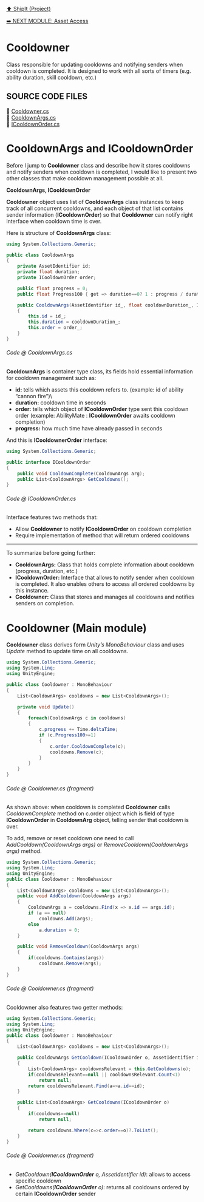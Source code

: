 [:arrow_up: ShipIt (Project)](/PROJECTS/SHIPIT/SHIPIT.md)

[:arrow_right: NEXT MODULE: Asset Access](/PROJECTS/SHIPIT/MODULES/ASSETACCESS.md)

# Cooldowner
Class responsible for updating cooldowns and notifying senders when cooldown is completed. It is designed to work with all sorts of timers (e.g. ability duration, skill cooldown, etc.)

## SOURCE CODE FILES
:link: [Cooldowner.cs](/PROJECTS/SHIPIT/SOURCE/Cooldowner.cs)\
:link: [CooldownArgs.cs](/PROJECTS/SHIPIT/SOURCE/CooldownArgs.cs)\
:link: [ICooldownOrder.cs](/PROJECTS/SHIPIT/SOURCE/ICooldownOrder.cs)

# CooldownArgs and ICooldownOrder
Before I jump to **Cooldowner** class and describe how it stores cooldowns and notify senders when cooldown is completed, I would like to present two other classes that make cooldown management possible at all.

**CooldownArgs, ICooldownOrder**

**Cooldowner** object uses list of **CooldownArgs** class instances to keep track of all concurrent cooldowns, and each object of that list contains sender information (**ICooldownOrder**) so that **Cooldowner** can notify right interface when cooldown time is over.


Here is structure of **CooldownArgs** class:
``` csharp
using System.Collections.Generic;

public class CooldownArgs
{
    private AssetIdentifier id;     
    private float duration;
    private ICooldownOrder order;

    public float progress = 0;   
    public float Progress100 { get => duration==0? 1 : progress / duration; }

    public CooldownArgs(AssetIdentifier id_, float cooldownDuration_, ICooldownOrder order_)
    {
        this.id = id_;
        this.duration = cooldownDuration_;
        this.order = order_;
    }
}
```
###### Code @ CooldownArgs.cs

**CooldownArgs** is container type class, its fields hold essential information for cooldown management such as:
- **id:** tells which assets this cooldown refers to. (example: id of ability  “cannon fire”)\
- **duration:** cooldown time in seconds
- **order:** tells which object of **ICooldownOrder** type sent this cooldown order (example: AbilityMate : **ICooldownOrder** awaits cooldown completion)
- **progress:** how much time have already passed in seconds

And this is **ICooldownerOrder** interface:
``` csharp
using System.Collections.Generic;

public interface ICooldownOrder
{
    public void CooldownComplete(CooldownArgs arg);
    public List<CooldownArgs> GetCooldowns();    
}
```
###### Code @ ICooldownOrder.cs

Interface features two methods that:
- Allow **Cooldowner** to notify **ICooldownOrder** on cooldown completion
- Require implementation of method that will return ordered cooldowns

---
To summarize before going further:

- **CooldownArgs:** Class that holds complete information about cooldown (progress, duration, etc.)
- **ICooldownOrder:** Interface that allows to notify sender when cooldown is completed. It also enables others to access all ordered cooldowns by this instance.
- **Cooldowner:** Class that stores and manages all cooldowns and notifies senders on completion.

# Cooldowner (Main module)

**Cooldowner** class derives form *Unity’s MonoBehaviour* class and uses *Update* method to update time on all cooldowns.
``` csharp 
using System.Collections.Generic;
using System.Linq;
using UnityEngine;

public class Cooldowner : MonoBehaviour
{
    List<CooldownArgs> cooldowns = new List<CooldownArgs>();

    private void Update()
    {
        foreach(CooldownArgs c in cooldowns)
        {
            c.progress += Time.deltaTime;            
            if (c.Progress100>=1)
            {
                c.order.CooldownComplete(c);
                cooldowns.Remove(c);
            }                                        
        }
    }    
}
```
###### Code @ Cooldowner.cs (fragment)

As shown above: when cooldown is completed **Cooldowner** calls *CooldownComplete* method on c.order object which is field of type **ICooldownOrder** in **CooldownArg** object, telling sender that cooldown is over.

To add, remove or reset cooldown one need to call *AddCooldown(CooldownArgs args)* or *RemoveCooldown(CooldownArgs args)* method.
``` csharp 
using System.Collections.Generic;
using System.Linq;
using UnityEngine;
public class Cooldowner : MonoBehaviour
{
    List<CooldownArgs> cooldowns = new List<CooldownArgs>();
    public void AddCooldown(CooldownArgs args) 
    {
        CooldownArgs a = cooldowns.Find(x => x.id == args.id);
        if (a == null)        
            cooldowns.Add(args);        
        else        
            a.duration = 0;            
    }

    public void RemoveCooldown(CooldownArgs args)
    {
        if(cooldowns.Contains(args))
            cooldowns.Remove(args);
    }
}
```
###### Code @ Cooldowner.cs (fragment)

Cooldowner also features two getter methods:
``` csharp 
using System.Collections.Generic;
using System.Linq;
using UnityEngine;
public class Cooldowner : MonoBehaviour
{    
    List<CooldownArgs> cooldowns = new List<CooldownArgs>();

    public CooldownArgs GetCooldown(ICooldownOrder o, AssetIdentifier id)
    {
        List<CooldownArgs> cooldownsRelevant = this.GetCooldowns(o);
        if(cooldownsRelevant==null || cooldownsRelevant.Count<1)
            return null;
        return cooldownsRelevant.Find(a=>a.id==id);
    }

    public List<CooldownArgs> GetCooldowns(ICooldownOrder o)
    {
        if(cooldowns==null)
            return null;

        return cooldowns.Where(c=>c.order==o)?.ToList();
    }
}
```
###### Code @ Cooldowner.cs (fragment)

- *GetCooldown(**ICooldownOrder** o, AssetIdentifier id)*: allows to access specific cooldown
- *GetCooldowns(**ICooldownOrder** o)*: returns all cooldowns ordered by certain **ICooldownOrder** sender